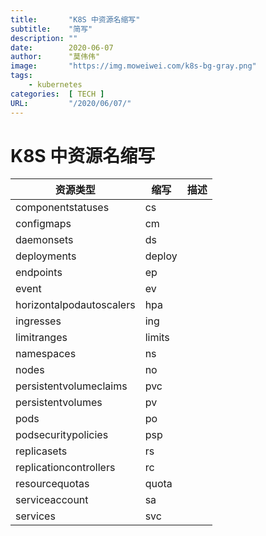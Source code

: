 ```yaml
---
title:       "K8S 中资源名缩写"
subtitle:    "简写"
description: ""
date:        2020-06-07
author:      "莫伟伟"
image:       "https://img.moweiwei.com/k8s-bg-gray.png"
tags:
    - kubernetes
categories:  [ TECH ]
URL:         "/2020/06/07/"
---
```


# K8S 中资源名缩写

| 资源类型                 | 缩写   | 描述 |
| ------------------------ | ------ | ---- |
| componentstatuses        | cs     |      |
| configmaps               | cm     |      |
| daemonsets               | ds     |      |
| deployments              | deploy |      |
| endpoints                | ep     |      |
| event                    | ev     |      |
| horizontalpodautoscalers | hpa    |      |
| ingresses                | ing    |      |
| limitranges              | limits |      |
| namespaces               | ns     |      |
| nodes                    | no     |      |
| persistentvolumeclaims   | pvc    |      |
| persistentvolumes        | pv     |      |
| pods                     | po     |      |
| podsecuritypolicies      | psp    |      |
| replicasets              | rs     |      |
| replicationcontrollers   | rc     |      |
| resourcequotas           | quota  |      |
| serviceaccount           | sa     |      |
| services                 | svc    |      |
